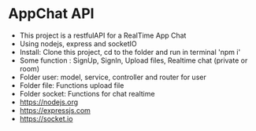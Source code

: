 # AppChat API

- This project is a restfulAPI for a RealTime App Chat
- Using nodejs, express and socketIO
- Install: Clone this project, cd to the folder and run in terminal 'npm i'
- Some function : SignUp, SignIn, Upload files, Realtime chat (private or room)
- Folder user: model, service, controller and router for user
- Folder file: Functions upload file
- Folder socket: Functions for chat realtime
- <https://nodejs.org>
- <https://expressjs.com>
- <https://socket.io>
